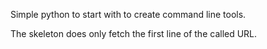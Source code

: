 Simple python to start with to create command line tools.

The skeleton does only fetch the first line of the called URL.

